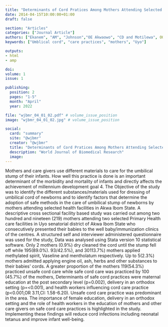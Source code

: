 ```yaml
---
title: "Determinants of Cord Pratices Among Mothers Attending Selected Health Facilities in Southern Nigeria"
date: 2014-04-15T10:00:00+01:00
draft: false

section: "Articles"
categories: ["Journal Article"]
authors: ["Ekanem", "AM", "Johnson","OE Akwaowo", "CD and Motilewa", OO]
keywords: ["Umblical cord", "care practices", "mothers", "Uyo"]

outputs: 
- html
- amp

doi:
volume: 1
issue: 1

publishing:
  position: 2
  pages: "1-5"
  month: "April"
  year: 2022

file: "wjbmr_04_01_02.pdf" # volume_issue_position
image: "wjbmr_04_01_02.jpg" # volume_issue_position

social:
  card: "summary"
  site: "@wjbmr"
  creator: "@wjbmr"
  title: "Determinants of Cord Pratices Among Mothers Attending Selected Health Facilities in Southern Nigeria"
  description: "World Journal of Biomedical Research"
  image:
---
```

Mothers and care givers use different materials to care for the umbilical stump of their infants. How well this practice is done is an important determinant of the morbidity and mortality of infants and directly affects the achievement of millennium development goal 4. The Objective of the study was to identify the different substances/materials used for dressing of umbilical cord of newborns and to identify factors that determine the adoption of safe methods in the care of umbilical stump of newborns by mothers attending selected health facilities in Akwa Ibom State. A descriptive cross sectional facility based study was carried out among two hundred and nineteen (219) mothers attending two selected Primary Health care facilities in Uyo senatorial district of Akwa Ibom State who consecutively presented their babies to the well baby/immunization clinics of the centres. A structured self and interviewer administered questionnaire was used for the study, Data was analysed using Stata version 10 statistical software. Only 2 mothers (0.9%) dry cleaned the cord until the stump fell off while 195(89.0%). 93/42.5%), and 30113.7%) mothers applied methylated spirit, Vaseline and mentholatum respectively. Up to 5(2.3%) mothers admitted applying engine oil, ash, herbs and other substances to their babies' cords. A greater proportion of the mothers 119(54.3%) practiced unsafe cord care while safe cord care was practiced by 100 (45.7%) of the mothers, Determinants of safe cord practices were maternal education at the post secondary level (p=0.002), delivery in an orthodox setting (p=<0.001), and health workers influencing cord care practice (p<0.001,OR 3.11,CI: 1.58-6.20). Unsafe cord care practice was predominant in the area. The importance of female education, delivery in an orthodox setting and the role of health workers in the education of mothers and other care givers on safe cord care practices is highlighted in the study. Implementing these findings will reduce cord infections including neonatal tetanus and improve infant well-being.